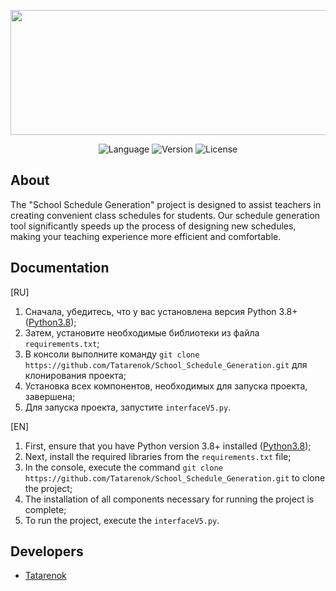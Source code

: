 <p align="center">
      <img src="https://i.ibb.co/cNhLhyq/logo3.png" width="600" height="200">
</p>

<p align="center">
   <img src="https://img.shields.io/badge/Language-Python3.8-purple" alt="Language">
   <img src="https://img.shields.io/badge/Language-KivyMD-blue" alt="Version">
   <img src="https://img.shields.io/badge/License-NONE-Lime" alt="License">
</p>

## About
The "School Schedule Generation" project is designed to assist teachers in creating convenient class schedules for students. Our schedule generation tool significantly speeds up the process of designing new schedules, making your teaching experience more efficient and comfortable.

## Documentation
[RU]
1. Сначала, убедитесь, что у вас установлена версия Python 3.8+ ([Python3.8](https://www.python.org/downloads/release/python-380/));
3. Затем, установите необходимые библиотеки из файла `requirements.txt`;
4. В консоли выполните команду `git clone https://github.com/Tatarenok/School_Schedule_Generation.git` для клонирования проекта;
5. Установка всех компонентов, необходимых для запуска проекта, завершена;
6. Для запуска проекта, запустите `interfaceV5.py`.

[EN]
1. First, ensure that you have Python version 3.8+ installed ([Python3.8](https://www.python.org/downloads/release/python-380/));
2. Next, install the required libraries from the `requirements.txt` file;
3. In the console, execute the command `git clone https://github.com/Tatarenok/School_Schedule_Generation.git` to clone the project;
4. The installation of all components necessary for running the project is complete;
5. To run the project, execute the `interfaceV5.py`.

## Developers

- [Tatarenok](https://github.com/Tatarenok)

